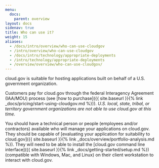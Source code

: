```yaml
---
menu:
  docs:
    parent: overview
layout: docs
sidenav: true
title: Who can use it?
weight: 15
aliases:
  - /docs/intro/overview/who-can-use-cloudgov
  - /intro/overview/who-can-use-cloudgov
  - /docs/intro/technology/appropriate-deployments
  - /intro/technology/appropriate-deployments
  - /overview/overview/who-can-use-cloudgov/
---
```


cloud.gov is suitable for hosting applications built on behalf of a U.S. government organization.

Customers pay for cloud.gov through the federal Interagency Agreement (IAA/MOU) process (see [how to purchase]({{ site.baseurl }}{% link _docs/pricing/start-using-cloudgov.md %})). *U.S. local, state, tribal, or territory government organizations are not able to use cloud.gov at this time.*
 
You should have a technical person or people (employees and/or contractors) available who will manage your applications on cloud.gov. They should be capable of [evaluating your application for suitability to cloud.gov]({{ site.baseurl }}{% link _docs/overview/portfolio-analysis.md %}). They will need to be able to install the [cloud.gov command line interface]({{ site.baseurl }}{% link _docs/getting-started/setup.md %}) (compatible with Windows, Mac, and Linux) on their client workstation to interact with cloud.gov.

